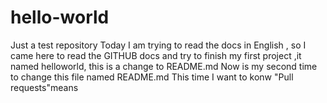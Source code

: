 # hello-world
Just a test repository
  Today I am trying to read the docs in English , so I came here to read the GITHUB docs and try to finish my first project ,it named helloworld, this is a change to README.md
Now is my second time to change this file named README.md 
This time I want to konw "Pull requests"means
